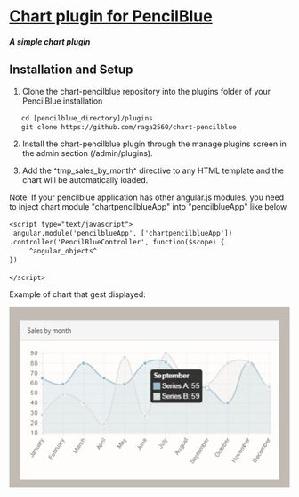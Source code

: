 [Chart plugin for PencilBlue](http://pencilblue.org)
=====

##### A simple chart plugin

Installation and Setup
-----

1. Clone the chart-pencilblue repository into the plugins folder of your PencilBlue installation

```shell
   cd [pencilblue_directory]/plugins
   git clone https://github.com/raga2560/chart-pencilblue

```

2. Install the chart-pencilblue plugin through the manage plugins screen in the admin section (/admin/plugins).

3. Add the ^tmp_sales_by_month^ directive to any HTML template and the chart will be automatically loaded.

Note: If your pencilblue application has other angular.js modules, you need to inject chart module "chartpencilblueApp" into "pencilblueApp" like below

```
<script type="text/javascript">
 angular.module('pencilblueApp', ['chartpencilblueApp'])
.controller('PencilBlueController', function($scope) {
     ^angular_objects^
})

</script>
```

Example of chart that gest displayed:

![Image of example chart](https://github.com/raga2560/chart-pencilblue/blob/master/pb_chart_plugin.jpg)